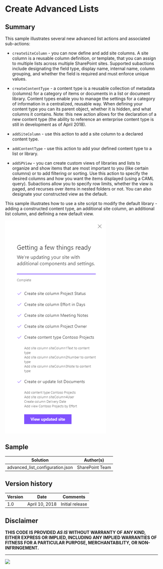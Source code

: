 # Create Advanced Lists

## Summary

This sample illustrates several new advanced list actions and associated sub-actions:

* `createSiteColumn` - you can now define and add site columns. A site column is a reusable column definition, or template, that you can assign to multiple lists across multiple SharePoint sites. Supported subactions include designating the field type, display name, internal name, column grouping, and whether the field is required and must enforce unique values.

* `createContentType` - a content type is a reusable collection of metadata (columns) for a category of items or documents in a list or document library. Content types enable you to manage the settings for a category of information in a centralized, reusable way. When defining your content type you can its parent object, whether it is hidden, and what columns it contains. Note: this new action allows for the declaration of a new content type (the ability to reference an enterprise content type is still in development as of April 2018).

* `addSiteColumn` - use this action to add a site column to a declared content type.

* `addContentType` - use this action to add your defined content type to a list or library.

* `addSPView` - you can create custom views of libraries and lists to organize and show items that are most important to you (like certain columns) or to add filtering or sorting. Use this action to specify the desired columns and how you want the items displayed (using a CAML query). Subactions allow you to specify row limits, whether the view is paged, and recurses over items in nested folders or not. You can also designate your constructed view as the default.

This sample illustrates how to use a site script to modify the default library - adding a constructed content type, an additional site column, an additional list column, and defining a new default view. 

![Provisioning Panel with Actions](screenshot-site_script_advanced_library_configuration_progress_panel.png)


## Sample

Solution|Author(s)
--------|---------
advanced_list_configuration.json | SharePoint Team

## Version history

Version|Date|Comments
-------|----|--------
1.0|April 10, 2018|Initial release

## Disclaimer
**THIS CODE IS PROVIDED *AS IS* WITHOUT WARRANTY OF ANY KIND, EITHER EXPRESS OR IMPLIED, INCLUDING ANY IMPLIED WARRANTIES OF FITNESS FOR A PARTICULAR PURPOSE, MERCHANTABILITY, OR NON-INFRINGEMENT.**

---



<img src="https://telemetry.sharepointpnp.com/sp-dev-site-scripts/site-create-advanced-lists" />